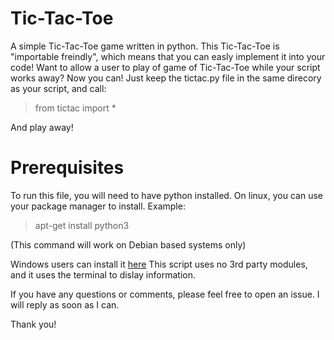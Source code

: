 # Tic-Tac-Toe
A simple Tic-Tac-Toe game written in python.
This Tic-Tac-Toe is "importable freindly", which means that you can easly implement it into your code!
Want to allow a user to play of game of Tic-Tac-Toe while your script works away? Now you can!
Just keep the tictac.py file in the same direcory as your script, and call:
>from tictac import *

And play away!

# Prerequisites

To run this file, you will need to have python installed. On linux, you can use your package manager to install. Example:
>apt-get install python3

(This command will work on Debian based systems only)

Windows users can install it [here](https://www.python.org/downloads/release/python-371/)
This script uses no 3rd party modules, and it uses the terminal to dislay information.

If you have any questions or comments, please feel free to open an issue. I will reply as soon as I can.

Thank you!
